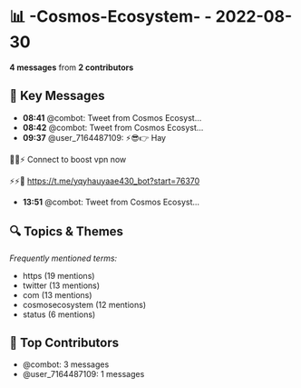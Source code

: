# 📊 -Cosmos-Ecosystem- - 2022-08-30
**4 messages** from **2 contributors**

## 💬 Key Messages
- **08:41** @combot: [‌‌‌‌‎⁠](https://twitter.com/CosmosEcosystem/status/1564533617916796929)Tweet from Cosmos Ecosyst...
- **08:42** @combot: [‌‌‌‌‎⁠](https://twitter.com/CosmosEcosystem/status/1564533874096586754)Tweet from Cosmos Ecosyst...
- **09:37** @user_7164487109: ⚡️😎👉 Hay  
 
🤟🔥⚡️ Сonnect to boost vpn now 
 
⚡️⚡️🌟 https://t.me/yqyhauyaae430_bot?start=76370
- **13:51** @combot: [‌‌‌‌‎⁠](https://twitter.com/CosmosEcosystem/status/1564611689307422745)Tweet from Cosmos Ecosyst...

## 🔍 Topics & Themes
*Frequently mentioned terms:*
- https (19 mentions)
- twitter (13 mentions)
- com (13 mentions)
- cosmosecosystem (12 mentions)
- status (6 mentions)

## 👥 Top Contributors
- @combot: 3 messages
- @user_7164487109: 1 messages